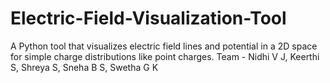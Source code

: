 # Electric-Field-Visualization-Tool
A Python tool that visualizes electric field lines and potential in a 2D space for simple charge distributions like point charges.
Team - Nidhi V J, Keerthi S, Shreya S, Sneha B S, Swetha G K 
